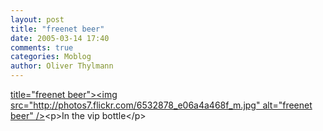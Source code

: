 ```yaml
---
layout: post
title: "freenet beer"
date: 2005-03-14 17:40
comments: true
categories: Moblog
author: Oliver Thylmann
---
```



[ title=&quot;freenet beer&quot;&gt;&lt;img src=&quot;http://photos7.flickr.com/6532878_e06a4a468f_m.jpg&quot; alt=&quot;freenet beer&quot; /&gt;](http://www.flickr.com/photos/oliver/6532878/)&lt;p&gt;In the vip bottle&lt;/p&gt;


